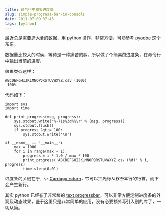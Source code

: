 ```yaml
---
title: 命令行中模拟进度条
slug: simple-progress-bar-in-console
date: 2011-07-09 07:43
tags: [python]
---
```


最近总是需要造大量的数据，用 python 操作，非常方便，可以参考 [pyodbc][1] 这个东东。

数据量比较大的时候，等待是一种痛苦的事，所以做了个简易的进度条，在命令行中输出当前的进度。

效果类似这样：

    ABCDEFGHIJKLMNOPQRSTUVWXYZ.csv (1000)                                  100%

代码如下：

    import sys
    import time

    def print_progress(msg, progress):
        sys.stdout.write('%-71s%3d%%\r' % (msg, progress))
        sys.stdout.flush()
        if progress &gt;= 100:
            sys.stdout.write('\n')

    if __name__ == '__main__':
        max = 1000
        for i in range(max + 1):
            progress = i * 1.0 / max * 100
            print_progress('ABCDEFGHIJKLMNOPQRSTUVWXYZ.csv (%d)' % i, progress)
            time.sleep(0.01)

进度条的关键在于，`\r` [Carriage return][2]，它可以把光标从移至本行的行首，而不会产生新行。

其实 python 已经有了非常棒的 [text progressbar][3]，可以非常方便定制进度条的外观及动态效果，鉴于这里只是非常简单的应用，没有必要额外再引入别的库了，一切从简。

[1]: http://code.google.com/p/pyodbc/
[2]: http://en.wikipedia.org/wiki/Carriage_return
[3]: http://pypi.python.org/pypi/progressbar/2.2
